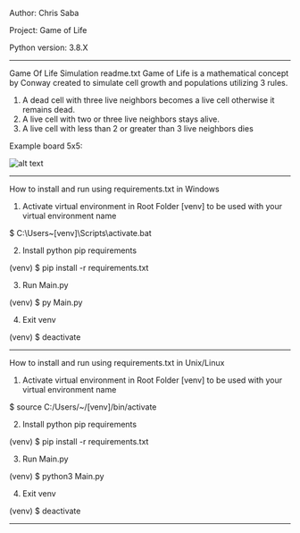 Author: Chris Saba

Project: Game of Life

Python version: 3.8.X
*********************************
Game Of Life Simulation readme.txt
Game of Life is a mathematical concept by Conway
created to simulate cell growth and populations
utilizing 3 rules.
1. A dead cell with three live neighbors becomes a live cell otherwise it remains dead.
2. A live cell with two or three live neighbors stays alive.
3. A live cell with less than 2 or greater than 3 live neighbors dies

Example board 5x5:

![alt text](https://i.imgur.com/PZbg3XI.png)
**********************************
How to install and run using requirements.txt in Windows

1) Activate virtual environment in Root Folder
[venv] to be used with your virtual environment name

$ C:\Users\~\[venv]\Scripts\activate.bat

2) Install python pip requirements

(venv) $ pip install -r requirements.txt

3) Run Main.py

(venv) $ py Main.py

4) Exit venv

(venv) $ deactivate

************************************
How to install and run using requirements.txt in Unix/Linux

1) Activate virtual environment in Root Folder
[venv] to be used with your virtual environment name

$ source C:/Users/~/[venv]/bin/activate

2) Install python pip requirements

(venv) $ pip install -r requirements.txt

3) Run Main.py

(venv) $ python3 Main.py

4) Exit venv

(venv) $ deactivate

***************************************


